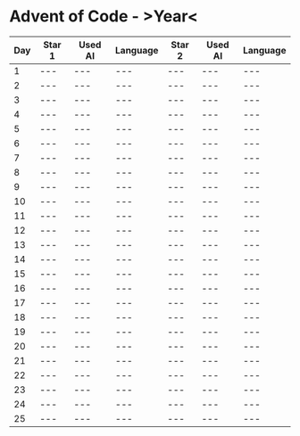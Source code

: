 # Advent of Code - >Year<

| Day | Star 1 | Used AI | Language | Star 2 | Used AI | Language |
|-----|--------|---------|----------|--------|---------|----------|
| 1   | ---    | ---     | ---      | ---    | ---     | ---      |
| 2   | ---    | ---     | ---      | ---    | ---     | ---      |
| 3   | ---    | ---     | ---      | ---    | ---     | ---      |
| 4   | ---    | ---     | ---      | ---    | ---     | ---      |
| 5   | ---    | ---     | ---      | ---    | ---     | ---      |
| 6   | ---    | ---     | ---      | ---    | ---     | ---      |
| 7   | ---    | ---     | ---      | ---    | ---     | ---      |
| 8   | ---    | ---     | ---      | ---    | ---     | ---      |
| 9   | ---    | ---     | ---      | ---    | ---     | ---      |
| 10  | ---    | ---     | ---      | ---    | ---     | ---      |
| 11  | ---    | ---     | ---      | ---    | ---     | ---      |
| 12  | ---    | ---     | ---      | ---    | ---     | ---      |
| 13  | ---    | ---     | ---      | ---    | ---     | ---      |
| 14  | ---    | ---     | ---      | ---    | ---     | ---      |
| 15  | ---    | ---     | ---      | ---    | ---     | ---      |
| 16  | ---    | ---     | ---      | ---    | ---     | ---      |
| 17  | ---    | ---     | ---      | ---    | ---     | ---      |
| 18  | ---    | ---     | ---      | ---    | ---     | ---      |
| 19  | ---    | ---     | ---      | ---    | ---     | ---      |
| 20  | ---    | ---     | ---      | ---    | ---     | ---      |
| 21  | ---    | ---     | ---      | ---    | ---     | ---      |
| 22  | ---    | ---     | ---      | ---    | ---     | ---      |
| 23  | ---    | ---     | ---      | ---    | ---     | ---      |
| 24  | ---    | ---     | ---      | ---    | ---     | ---      |
| 25  | ---    | ---     | ---      | ---    | ---     | ---      |
